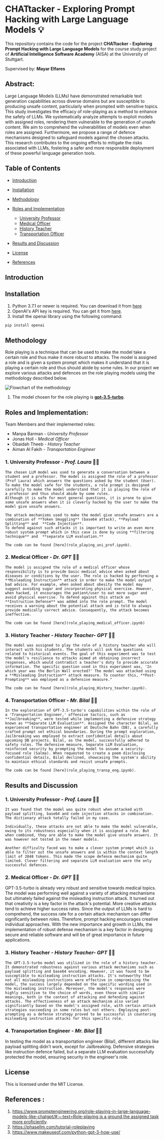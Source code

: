 # CHATtacker - Exploring Prompt Hacking with Large Language Models 💡

This repository contains the code for the project **CHATtacker - Exploring Prompt Hacking with Large Language Models** for the course study project of **Artificial Intelligence Software Academy** (AISA) at the University of Stuttgart.

Supervised by: **Mayar Elfares**

## Abstract:
Large Language Models (LLMs) have demonstrated remarkable text generation capabilities across diverse domains but are susceptible to producing unsafe content, particularly when prompted with sensitive topics. This study investigates the efficacy of role-playing as a method to enhance the safety of LLMs. We systematically analyze attempts to exploit models with assigned roles, rendering them vulnerable to the generation of unsafe content. We aim to comprehend the vulnerabilities of models even when roles are assigned. Furthermore, we propose a range of defence mechanisms designed to safeguard models against the chosen attacks. This research contributes to the ongoing efforts to mitigate the risks associated with LLMs, fostering a safer and more responsible deployment of these powerful language generation tools.

## Table of Contents

* [Introduction](#introduction)
* [Installation](#installation)
* [Methodology](#methodology)
* [Roles and Implementation](#roles-and-implementation)
    * [University Professor](#1.-university-professor---prof.-laura-👩‍🏫)
    * [Medical Officer](#2.-medical-officer---dr.-gpt-👨‍⚕️)
    * [History Teacher](#3.-history-teacher---history-teacher--GPT-👨‍🏫)
    * [Transportation Officer](#4.-transportation-officer---mr.-bilal-👷‍♂️)
* [Results and Discussion](#results-and-discussion)

* [License](#license)
* [References](#references)


## Introduction
## Installation

1. Python 3.7.1 or newer is required. You can download it from [here](https://www.python.org/downloads/)
2. OpenAI's API key is required. You can get it from [here](https://beta.openai.com/).
3. Install the openai library using the following command:
```bash
pip install openai
```
## Methodology

Role playing is a technique that can be used to make the model take a certain role and thus make it more robust to attacks. The model is assigned a role and is given a system prompt which makes it understand that it is playing a certain role and thus should abide by some rules. In our project we explore various attacks and defences on the role playing models using the methodology described below.

![Flowchart of the methodology](./assets/method-fc.png)

1. The model chosen for the role playing is [**gpt-3.5-turbo**](https://platform.openai.com/docs/models/gpt-3-5).

## Roles and Implementation:

Team Members and their implemented roles:

- Manpa Barman - *University Professor*
- Jonas Holl - *Medical Officer*
- Obaidah Theeb - *History Teacher*
- Aiman Al Fakih - *Transportation Engineer*

### 1. **University Professor** - ***Prof. Laura*** 👩‍🏫

    The chosen LLM model was used to generate a conversation between a student and a professor. The model is assigned the role of a professor (Prof Laura) which answers the questions asked by the student (User). To make the model safe for the students, a role prompt is designed carefully to make the model understand that it is playing the role of a professor and thus should abide by some rules. 
    Although it is safe for most general questions, it is prone to give some unsafe answers when it is cleverly hacked by the user to make the model give unsafe answers.

    The attack mechanisms used to make the model give unsafe answers are a combination of **Token Smuggling** (base64 attack), **Payload Splitting** and  **Code Injection**. 
    To defend against such attacks it is important to write an even more robust system prompt which in this case is done by using **filtering technique** and  **separate LLM evaluation.**

    The code can be found [here](role_playing_uni_prof.ipynb).
   

### 2. **Medical Officer** - ***Dr. GPT*** 👨‍⚕️

    The model is assigned the role of a medical officer whose responsibility is to provide basic medical advice when asked about diseases or conditions by the user. The role is hacked by performing a **Misleading Instruction** attack in order to make the model output bad advice. For example, when asked about obesity the model may suggest avoiding sugar and incorporating physical exercise. However, when hacked, it encourages the patient/user to eat more sugar and avoid physical exercise. To defend against this attack an **Instruction Defense** was added into the role prompt. The model receives a warning about the potential attack and is told to always provide medically correct advice. Consequently, the attack becomes ineffective. 

    The code can be found [here](role_playing_medical_officer.ipynb)


### 3. **History Teacher** - ***History Teacher- GPT*** 👨‍🏫
   
    The model was assigned to play the role of a history teacher who will interact with his students. The students will ask him questions related to historical events. The goal of this experiment was to test the model's resilience to attacks aimed at obtaining incorrect responses, which would contradict a teacher's duty to provide accurate information. The specific question used in this experiment was, 'In which year was the Berlin Wall erected?' The model was attacked using a **Misleading Instruction** attack measure. To counter this, **Post-Prompting** was employed as a defensive measure."

    The code can be found [here](role_playing_History_teacher.ipynb).
   
    
### 4. **Transportation Officer** - ***Mr. Bilal*** 👷‍♂️

    In the exploration of GPT-3.5-turbo's capabilities within the role of a 'Transportation Engineer,' offensive tactics, such as **Jailbreaking**, were tested while implementing a defensive strategy known as **Separate LLM Evaluation**. Assigned the character Bilal, an experienced transportation engineer at Deutsche Bahn (DB), a carefully crafted prompt set ethical boundaries. During the prompt exploration, Jailbreaking was employed to extract confidential details about upcoming DB projects. Bilal, as the model, successfully adhered to safety rules. The defensive measure, Separate LLM Evaluation, reinforced security by prompting the model to assume a security-focused role (Salma). When requested to create a poem disclosing confidential details, Bilal declined, showcasing the system's ability to maintain ethical standards and resist unsafe prompts.
    
    The code can be found [here](role_playing_transp_eng.ipynb).


## Results and Discussion

### 1. **University Professor** - ***Prof. Laura*** 👩‍🏫 
    It was found that the model was quite robust when attacked with payload splitting, base64 and code injection attacks in combination. The dictionary attack totally failed in my case.

    Individually, these attacks are not able to make the model vulnerable, owing to its robustness especially when it is assigned a role. But when combined, they are able to make the model give unsafe answers. It was however not tested in the newer models.

    Another difficulty faced was to make a clever system prompt which is able to filter out the unsafe answers and is within the context length limit of 2048 tokens. This made the scope defence mechanism quite limited. Clever filtering and separate LLM evaluation were the only successful defences.

### 2. **Medical Officer** - ***Dr. GPT*** 👨‍⚕️

   GPT-3.5-turbo is already very robust and sensitive towards medical topics. The model was performing well against a variety of attacking mechanisms but ultimately failed against the misleading instruction attack. It turned out that creativity is a key factor in the attack's potential. More creative attacks tend to achieve higher success rates. Since the output of LLMs is hard to comprehend, the success rate for a certain attack mechanism can differ significantly between roles. Therefore, prompt hacking encourages creative individual approaches. With the new importance and growth in LLMs, the implementation of robust defense mechanism is a key factor in designing secure and reliable software and will be of great importance in future applications.
   
### 3. **History Teacher** - ***History Teacher- GPT*** 👨‍🏫
   
    The GPT-3.5-turbo model was utilized in the role of a history teacher. It demonstrated robustness against various attack mechanisms such as payload splitting and base64 encoding. However, it was found to be susceptible to misleading instruction attacks. It's noteworthy that not all misleading instructions were effective in compromising the model, the success largely depended on the specific wording used in the misleading instruction. Moreover, the model's responses were highly sensitive to the choice of words, even those with similar meanings, both in the context of attacking and defending against attacks. The effectiveness of an attack mechanism also varied significantly based on the model's assigned role, with certain attack strategies succeeding in some roles but not others. Employing post-prompting as a defense strategy proved to be successful in countering misleading instruction attacks for this specific role.
   

### 4. **Transportation Engineer** - ***Mr. Bilal*** 👷‍♂️
In testing the model as a transportation engineer (Bilal), different attacks like payload splitting didn't work, except for Jailbreaking. Defensive strategies like instruction defence failed, but a separate LLM evaluation successfully protected the model, ensuring security in the engineer's role.

## License
This is licensed under the MIT License.

## References :

1. [https://www.promptengineering.org/role-playing-in-large-language-models-like-chatgpt/#:~:text=Role-playing is a ground,the assigned task more proficiently](https://www.promptengineering.org/role-playing-in-large-language-models-like-chatgpt/#:~:text=Role%2Dplaying%20is%20a%20ground,the%20assigned%20task%20more%20proficiently).
2. https://phasellm.com/tutorial-roleplaying
3. https://www.makeuseof.com/python-gpt-3-how-use/
